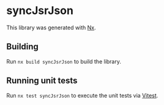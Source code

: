 # syncJsrJson

This library was generated with [Nx](https://nx.dev).

## Building

Run `nx build syncJsrJson` to build the library.

## Running unit tests

Run `nx test syncJsrJson` to execute the unit tests via [Vitest](https://vitest.dev/).

